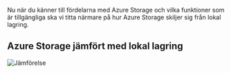 Nu när du känner till fördelarna med Azure Storage och vilka funktioner som är tillgängliga ska vi titta närmare på hur Azure Storage skiljer sig från lokal lagring.

## <a name="azure-storage-versus-on-premises-storage"></a>Azure Storage jämfört med lokal lagring

![Jämförelse](../media-draft/Comparison.png)
